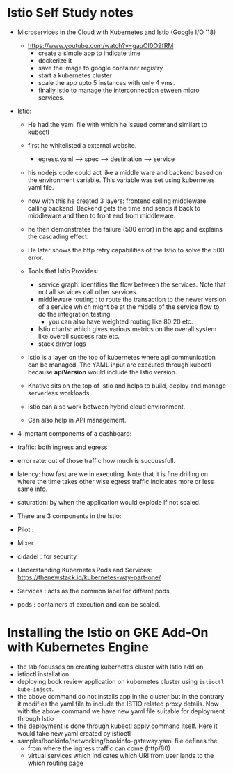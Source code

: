 # Istio Self Study notes
* Microservices in the Cloud with Kubernetes and Istio (Google I/O '18)
  * https://www.youtube.com/watch?v=gauOI0O9fRM
    * create a simple app to indicate time
    * dockerize it
    * save the image to google container registry
    * start a kubernetes cluster
    * scale the app upto 5 instances with only 4 vms.
    * finally Istio to manage the interconnection etween micro services.  

 * Istio:
   * He had the yaml file with which he issued command similart to kubectl
   * first he whitelisted a external website.
     * egress.yaml --> spec --> destination --> service
   * his nodejs code could act like a middle ware and backend based on the environment variable. This variable was set using kubernetes yaml file.
   * now with this he created 3 layers: frontend calling middleware calling backend. Backend gets the time and sends it back to middleware and then to front end from middleware.
   * he then demonstrates the failure (500 error) in the app and explains the cascading effect.
   * He later shows the http retry capabilities of the Istio to solve the 500 error. 
   * Tools that Istio Provides:
     * service graph: identifies the flow between the services. Note that not all services call other services.
     * middleware routing : to route the transaction to the newer version of a service which might be at the middle of the service flow to do the integration testing
       * you can also have weighted routing  like 80:20 etc.
     * Istio charts: which gives various metrics on the overall system like overall success rate etc.
     * stack driver logs
     
   * Istio is a layer on the top of kubernetes where api communication can be managed. The YAML input are executed through kubectl because **apiVersion** would include the Istio version.
   * Knative sits on the top of Istio and helps to build, deploy and manage serverless workloads.
   * Istio can also work between hybrid cloud environment.
   * Can also help in API management. 

* 4 imortant components of a dashboard:
 * traffic: both ingress and egress
 * error rate: out of those traffic how much is succussfull.
 * latency: how fast are we in executing. Note that it is fine drilling on where the time takes other wise egress traffic indicates more or less same info.
 * saturation: by when the application would explode if not scaled.

* There are 3 components in the Istio:
 * Pilot : 
 * Mixer
 * cidadel : for security
 
 * Understanding Kubernetes Pods and Services: https://thenewstack.io/kubernetes-way-part-one/
  * Services : acts as the common label for differnt pods
  * pods : containers at execution and can be scaled.
# Installing the Istio on GKE Add-On with Kubernetes Engine
* the lab focusses on creating kubernetes cluster with Istio add on
* istioctl installation
* deploying book review application on kubernetes cluster using ```istioctl kube-inject```.
* the above command do not installs app in the cluster but in the contrary it modifies the yaml file to include the ISTIO related proxy details. Now with the above command we have new yaml file suitable for deployment through Istio
* the deployment is done through kubectl apply command itself. Here it would take new yaml created by istioctl 
* samples/bookinfo/networking/bookinfo-gateway.yaml file defines the 
  * from where the ingress traffic can come (http/80)
  * virtual services which indicates which URI from user lands to the which routing page
  

